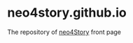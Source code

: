 # neo4story.github.io

The repository of [neo4Story](https://github.com/EmpireFallsTechnologies/neo4Story) front page 
